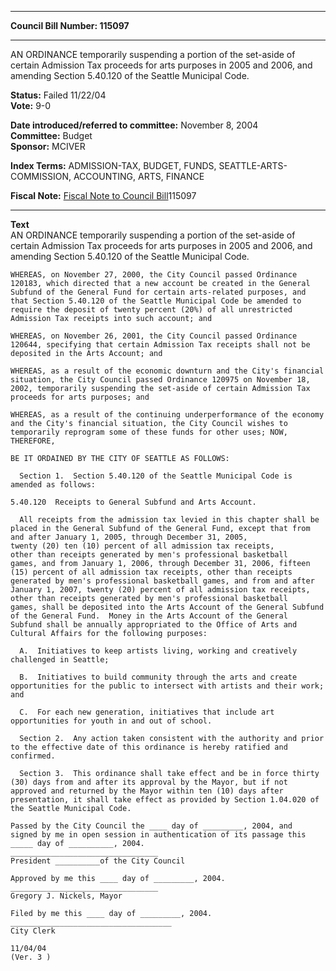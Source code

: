 * * * * *  
  
**Council Bill Number: [](#h0)[](#h2)115097**  
  
* * * * *  
  
AN ORDINANCE temporarily suspending a portion of the set-aside of certain Admission Tax proceeds for arts purposes in 2005 and 2006, and amending Section 5.40.120 of the Seattle Municipal Code.  
  
**Status:** Failed 11/22/04   
**Vote:** 9-0   
  
**Date introduced/referred to committee:** November 8, 2004   
**Committee:** Budget   
**Sponsor:** MCIVER   
  
**Index Terms:** ADMISSION-TAX, BUDGET, FUNDS, SEATTLE-ARTS-COMMISSION, ACCOUNTING, ARTS, FINANCE  
  
**Fiscal Note:** [Fiscal Note to Council Bill](http://clerk.seattle.gov/~public/fnote/115097.htm)[](#h1)[](#h3)115097  
  
* * * * *  
  
**Text**  
    AN ORDINANCE temporarily suspending a portion of the set-aside of  
    certain Admission Tax proceeds for arts purposes in 2005 and 2006, and  
    amending Section 5.40.120 of the Seattle Municipal Code.  
  
    WHEREAS, on November 27, 2000, the City Council passed Ordinance  
    120183, which directed that a new account be created in the General  
    Subfund of the General Fund for certain arts-related purposes, and  
    that Section 5.40.120 of the Seattle Municipal Code be amended to  
    require the deposit of twenty percent (20%) of all unrestricted  
    Admission Tax receipts into such account; and  
  
    WHEREAS, on November 26, 2001, the City Council passed Ordinance  
    120644, specifying that certain Admission Tax receipts shall not be  
    deposited in the Arts Account; and  
  
    WHEREAS, as a result of the economic downturn and the City's financial  
    situation, the City Council passed Ordinance 120975 on November 18,  
    2002, temporarily suspending the set-aside of certain Admission Tax  
    proceeds for arts purposes; and  
  
    WHEREAS, as a result of the continuing underperformance of the economy  
    and the City's financial situation, the City Council wishes to  
    temporarily reprogram some of these funds for other uses; NOW,  
    THEREFORE,  
  
    BE IT ORDAINED BY THE CITY OF SEATTLE AS FOLLOWS:  
  
      Section 1.  Section 5.40.120 of the Seattle Municipal Code is  
    amended as follows:  
  
    5.40.120  Receipts to General Subfund and Arts Account.  
  
      All receipts from the admission tax levied in this chapter shall be  
    placed in the General Subfund of the General Fund, except that from   
    and after January 1, 2005, through December 31, 2005,   
    twenty (20) ten (10) percent of all admission tax receipts,  
    other than receipts generated by men's professional basketball  
    games, and from January 1, 2006, through December 31, 2006, fifteen  
    (15) percent of all admission tax receipts, other than receipts  
    generated by men's professional basketball games, and from and after  
    January 1, 2007, twenty (20) percent of all admission tax receipts,  
    other than receipts generated by men's professional basketball  
    games, shall be deposited into the Arts Account of the General Subfund  
    of the General Fund.  Money in the Arts Account of the General  
    Subfund shall be annually appropriated to the Office of Arts and  
    Cultural Affairs for the following purposes:  
  
      A.  Initiatives to keep artists living, working and creatively  
    challenged in Seattle;  
  
      B.  Initiatives to build community through the arts and create  
    opportunities for the public to intersect with artists and their work;  
    and  
  
      C.  For each new generation, initiatives that include art  
    opportunities for youth in and out of school.  
  
      Section 2.  Any action taken consistent with the authority and prior  
    to the effective date of this ordinance is hereby ratified and  
    confirmed.  
  
      Section 3.  This ordinance shall take effect and be in force thirty  
    (30) days from and after its approval by the Mayor, but if not  
    approved and returned by the Mayor within ten (10) days after  
    presentation, it shall take effect as provided by Section 1.04.020 of  
    the Seattle Municipal Code.  
  
    Passed by the City Council the ____ day of _________, 2004, and  
    signed by me in open session in authentication of its passage this  
    _____ day of __________, 2004.  
    _________________________________  
    President __________of the City Council  
  
    Approved by me this ____ day of _________, 2004.  
    _________________________________  
    Gregory J. Nickels, Mayor  
  
    Filed by me this ____ day of _________, 2004.  
    ____________________________________  
    City Clerk  
  
    11/04/04  
    (Ver. 3 )  
